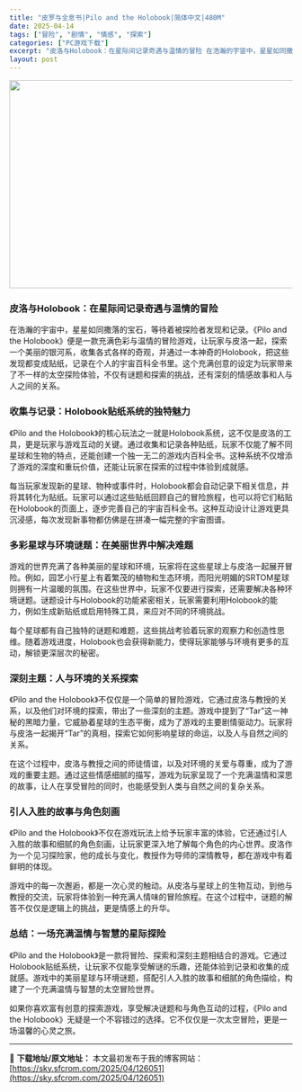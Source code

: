 ```yaml
---
title: "皮罗与全息书|Pilo and the Holobook|简体中文|480M"
date: 2025-04-14
tags: ["冒险", "剧情", "情感", "探索"]
categories: ["PC游戏下载"]
excerpt: "皮洛与Holobook：在星际间记录奇遇与温情的冒险 在浩瀚的宇宙中，星星如同撒落的宝石，等待着被探险者发现和记录。《Pilo and the Holobook》便是一款充满色彩与温情的冒险游戏，让玩家与皮洛一起，探索一个美丽的银河系，收集各式各样的奇观，并通过一本神奇的Holobook，把这些发现&hellip;"
layout: post
---
```


<img class="aligncenter size-full wp-image-126052" src="https://sky.sfcrom.com/wp-content/uploads/2025/04/2025041404004134.webp" alt="" width="660" height="370" />
<h3>皮洛与Holobook：在星际间记录奇遇与温情的冒险</h3>
在浩瀚的宇宙中，星星如同撒落的宝石，等待着被探险者发现和记录。《Pilo and the Holobook》便是一款充满色彩与温情的冒险游戏，让玩家与皮洛一起，探索一个美丽的银河系，收集各式各样的奇观，并通过一本神奇的Holobook，把这些发现都变成贴纸，记录在个人的宇宙百科全书里。这个充满创意的设定为玩家带来了不一样的太空探险体验，不仅有谜题和探索的挑战，还有深刻的情感故事和人与人之间的关系。
<h3>收集与记录：Holobook贴纸系统的独特魅力</h3>
《Pilo and the Holobook》的核心玩法之一就是Holobook系统，这不仅是皮洛的工具，更是玩家与游戏互动的关键。通过收集和记录各种贴纸，玩家不仅能了解不同星球和生物的特点，还能创建一个独一无二的游戏内百科全书。这种系统不仅增添了游戏的深度和重玩价值，还能让玩家在探索的过程中体验到成就感。

每当玩家发现新的星球、物种或事件时，Holobook都会自动记录下相关信息，并将其转化为贴纸。玩家可以通过这些贴纸回顾自己的冒险旅程，也可以将它们粘贴在Holobook的页面上，逐步完善自己的宇宙百科全书。这种互动设计让游戏更具沉浸感，每次发现新事物都仿佛是在拼凑一幅完整的宇宙图谱。
<h3>多彩星球与环境谜题：在美丽世界中解决难题</h3>
游戏的世界充满了各种美丽的星球和环境，玩家将在这些星球上与皮洛一起展开冒险。例如，园艺小行星上有着繁茂的植物和生态环境，而阳光明媚的SRTOM星球则拥有一片温暖的氛围。在这些世界中，玩家不仅要进行探索，还需要解决各种环境谜题。谜题设计与Holobook的功能紧密相关，玩家需要利用Holobook的能力，例如生成新贴纸或启用特殊工具，来应对不同的环境挑战。

每个星球都有自己独特的谜题和难题，这些挑战考验着玩家的观察力和创造性思维。随着游戏进度，Holobook也会获得新能力，使得玩家能够与环境有更多的互动，解锁更深层次的秘密。
<h3>深刻主题：人与环境的关系探索</h3>
《Pilo and the Holobook》不仅仅是一个简单的冒险游戏，它通过皮洛与教授的关系，以及他们对环境的探索，带出了一些深刻的主题。游戏中提到了“Tar”这一神秘的黑暗力量，它威胁着星球的生态平衡，成为了游戏的主要剧情驱动力。玩家将与皮洛一起揭开“Tar”的真相，探索它如何影响星球的命运，以及人与自然之间的关系。

在这个过程中，皮洛与教授之间的师徒情谊，以及对环境的关爱与尊重，成为了游戏的重要主题。通过这些情感细腻的描写，游戏为玩家呈现了一个充满温情和深思的故事，让人在享受冒险的同时，也能感受到人类与自然之间的复杂关系。
<h3>引人入胜的故事与角色刻画</h3>
《Pilo and the Holobook》不仅在游戏玩法上给予玩家丰富的体验，它还通过引人入胜的故事和细腻的角色刻画，让玩家更深入地了解每个角色的内心世界。皮洛作为一个见习探险家，他的成长与变化，教授作为导师的深情教导，都在游戏中有着鲜明的体现。

游戏中的每一次邂逅，都是一次心灵的触动。从皮洛与星球上的生物互动，到他与教授的交流，玩家将体验到一种充满人情味的冒险旅程。在这个过程中，谜题的解答不仅仅是逻辑上的挑战，更是情感上的升华。
<h3>总结：一场充满温情与智慧的星际探险</h3>
《Pilo and the Holobook》是一款将冒险、探索和深刻主题相结合的游戏。它通过Holobook贴纸系统，让玩家不仅能享受解谜的乐趣，还能体验到记录和收集的成就感。游戏中的美丽星球与环境谜题，搭配引人入胜的故事和细腻的角色描绘，构建了一个充满温情与智慧的太空冒险世界。

如果你喜欢富有创意的探索游戏，享受解决谜题和与角色互动的过程，《Pilo and the Holobook》无疑是一个不容错过的选择。它不仅仅是一次太空冒险，更是一场温馨的心灵之旅。

---
📖 **下载地址/原文地址：** 本文最初发布于我的博客网站：[https://sky.sfcrom.com/2025/04/126051](https://sky.sfcrom.com/2025/04/126051)
